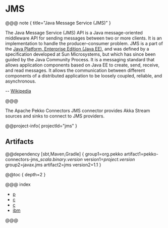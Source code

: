 # JMS

@@@ note { title="Java Message Service (JMS)" }

The Java Message Service (JMS) API is a Java message-oriented middleware API for sending messages between two or more clients. It is an implementation to handle the producer–consumer problem. JMS is a part of the [Java Platform, Enterprise Edition (Java EE)](https://docs.oracle.com/javaee/7/tutorial/jms-concepts001.htm#BNCDR), and was defined by a specification developed at Sun Microsystems, but which has since been guided by the Java Community Process. It is a messaging standard that allows application components based on Java EE to create, send, receive, and read messages. It allows the communication between different components of a distributed application to be loosely coupled, reliable, and asynchronous.

-- [Wikipedia](https://en.wikipedia.org/wiki/Java_Message_Service)

@@@

The Apache Pekko Connectors JMS connector provides Akka Stream sources and sinks to connect to JMS providers.

@@project-info{ projectId="jms" }

## Artifacts

@@dependency [sbt,Maven,Gradle] {
  group1=org.pekko
  artifact1=pekko-connectors-jms_$scala.binary.version$
  version1=$project.version$
  group2=javax.jms
  artifact2=jms
  version2=1.1
}

@@toc { depth=2 }

@@@ index

* [p](producer.md)
* [c](consumer.md)
* [c](browse.md)
* [ibm](ibm-mq.md)

@@@

